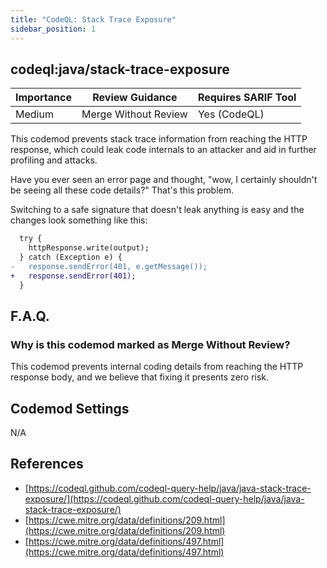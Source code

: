 ```yaml
---
title: "CodeQL: Stack Trace Exposure"
sidebar_position: 1
---
```


## codeql:java/stack-trace-exposure 

| Importance | Review Guidance      | Requires SARIF Tool |
|------------|----------------------|---------------------|
 | Medium     | Merge Without Review | Yes (CodeQL)        |

This codemod prevents stack trace information from reaching the HTTP response, which could leak code internals to an attacker and aid in further profiling and attacks.

Have you ever seen an error page and thought, "wow, I certainly shouldn't be seeing all these code details?" That's this problem.

Switching to a safe signature that doesn't leak anything is easy and the changes look something like this:

```diff
  try {
    httpResponse.write(output);
  } catch (Exception e) {
-   response.sendError(401, e.getMessage());
+   response.sendError(401);
  }
```

## F.A.Q.

### Why is this codemod marked as Merge Without Review?

This codemod prevents internal coding details from reaching the HTTP response body, and we believe that fixing it presents zero risk.

## Codemod Settings

N/A

## References
* [https://codeql.github.com/codeql-query-help/java/java-stack-trace-exposure/](https://codeql.github.com/codeql-query-help/java/java-stack-trace-exposure/)
* [https://cwe.mitre.org/data/definitions/209.html](https://cwe.mitre.org/data/definitions/209.html)
* [https://cwe.mitre.org/data/definitions/497.html](https://cwe.mitre.org/data/definitions/497.html)
